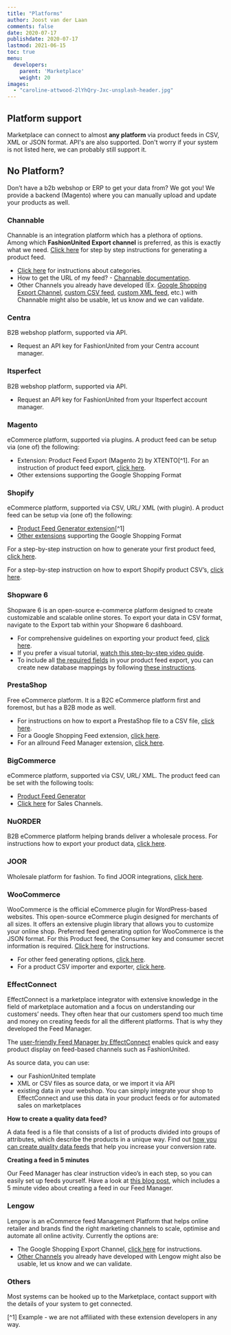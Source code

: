 ```yaml
---
title: "Platforms"
author: Joost van der Laan
comments: false
date: 2020-07-17
publishdate: 2020-07-17
lastmod: 2021-06-15
toc: true
menu:
  developers:
    parent: 'Marketplace'
    weight: 20
images:
  - "caroline-attwood-2lYhQry-Jxc-unsplash-header.jpg"
---
```


## Platform support

Marketplace can connect to almost **any platform** via product feeds in CSV, XML
or JSON format. API's are also supported. Don't worry if your system is not
listed here, we can probably still support it.

## No Platform?

Don’t have a b2b webshop or ERP to get your data from? We got you! We provide a
backend (Magento) where you can manually upload and update your products as
well.

### Channable

Channable is an integration platform which has a plethora of options. Among
which **FashionUnited Export channel** is preferred, as this is exactly what we
need.
[Click here](https://player.vimeo.com/video/735432939?h=8044b9fc2e&badge=0&autopause=0&player_id=0&app_id=58479)
for step by step instructions for generating a product feed.

- [Click here](https://helpcenter.channable.com/hc/nl/articles/360011189739) for
  instructions about categories.
- How to get the URL of my feed? -
  [Channable documentation](https://helpcenter.channable.com/hc/nl/articles/360011077239-Hoe-kom-ik-aan-de-URL-van-het-feed-bestand-).
- Other Channels you already have developed (Ex.
  [Google Shopping Export Channel](https://helpcenter.channable.com/hc/nl/articles/360011027999-Een-nieuwe-feed-toevoegen),
  [custom CSV feed](https://helpcenter.channable.com/hc/nl/articles/360010964840-Een-Custom-CSV-feed-opzetten),
  [custom XML feed](https://helpcenter.channable.com/hc/nl/articles/360011084719-Een-Custom-XML-feed-opzetten),
  etc.) with Channable might also be usable, let us know and we can validate.

### Centra

B2B webshop platform, supported via API.

- Request an API key for FashionUnited from your Centra account manager.

### Itsperfect

B2B webshop platform, supported via API.

- Request an API key for FashionUnited from your Itsperfect account manager.

### Magento

eCommerce platform, supported via plugins. A product feed can be setup via (one
of) the following:

- Extension: Product Feed Export (Magento 2) by XTENTO[^1]. For an instruction
  of product feed export,
  [click here](https://www.xtento.com/magento-extensions/magento-product-feed-export-module.html).
- Other extensions supporting the Google Shopping Format

### Shopify

eCommerce platform, supported via CSV, URL/ XML (with plugin). A product feed
can be setup via (one of) the following:

- [Product Feed Generator extension](https://apps.shopify.com/product-feeds-generator?surface_detail=marketing-product-feeds&surface_inter_position=1&surface_intra_position=22&surface_type=category)[^1]
- [Other extensions](https://apps.shopify.com/browse/marketing-product-feeds)
  supporting the Google Shopping Format

For a step-by-step instruction on how to generate your first product feed,
[click here](https://www.exportfeed.com/documentation/rapid-cart-shopify-generate-first-feed-2/).

For a step-by-step instruction on how to export Shopify product CSV’s,
[click here](https://help.shopify.com/en/manual/products/import-export/export-products%23export-your-products).

### Shopware 6

Shopware 6 is an open-source e-commerce platform designed to create customizable and scalable online stores. To export your data in CSV format, navigate to the Export tab within your Shopware 6 dashboard.

-   For comprehensive guidelines on exporting your product feed, [click here](https://docs.shopware.com/en/shopware-en/settings/importexport?category=shopware-6-en/settings/shop#export).
-   If you prefer a visual tutorial, [watch this step-by-step video guide](https://youtu.be/rQKIgxSemHM?si=ZaXtF8TTayd4gTom&t=446).
-   To include all [the required fields](https://developer.fashionunited.com/docs/marketplace/getting-started#fields) in your product feed export, you can create new database mappings by following [these instructions](https://docs.shopware.com/en/shopware-en/settings/importexport?category=shopware-6-en/settings/shop#mappings).

### PrestaShop

Free eCommerce platform. It is a B2C eCommerce platform first and foremost, but
has a B2B mode as well.

- For instructions on how to export a PrestaShop file to a CSV file,
  [click here](https://zemez.io/prestashop/support/how-to/prestashop-1-6-x-how-to-exportimport-data-in-csv-files/).
- For a Google Shopping Feed extension,
  [click here](https://addons.prestashop.com/en/price-comparison/45244-google-merchant-center-google-shopping-feed-pro.html).
- For an allround Feed Manager extension,
  [click here](https://addons.prestashop.com/en/sea-paid-advertising-affiliation-platforms/32728-feed-manager-pro-product-feeds-for-all-platforms.html).

### BigCommerce

eCommerce platform, supported via CSV, URL/ XML. The product feed can be set
with the following tools:

- [Product Feed Generator](https://www.bigcommerce.com/apps/product-feed-generator/)
- [Click here](https://www.bigcommerce.com/apps/sales-channels/?search=feed) for
  Sales Channels.

### NuORDER

B2B eCommerce platform helping brands deliver a wholesale process. For
instructions how to export your product data,
[click here](https://helpdesk.nuorder.com/hc/en-us/articles/360050365752-Exporting-Your-Product-Data).

### JOOR

Wholesale platform for fashion. To find JOOR integrations,
[click here](https://joorhelpcenter.force.com/customer/s/topic/0TO460000004HiQGAU/integrations?language=en_US).

### WooCommerce

WooCommerce is the official eCommerce plugin for WordPress-based websites. This
open-source eCommerce plugin designed for merchants of all sizes. It offers an
extensive plugin library that allows you to customize your online shop.
Preferred feed generating option for WooCommerce is the JSON format. For this
Product feed, the Consumer key and consumer secret information is required.
[Click here](https://woocommerce.com/document/woocommerce-rest-api/) for
instructions.

- For other feed generating options,
  [click here](https://docs.woocommerce.com/document/google-product-feed-feed-generation-options/).
- For a product CSV importer and exporter,
  [click here](https://docs.woocommerce.com/document/product-csv-importer-exporter/).

### EffectConnect

EffectConnect is a marketplace integrator with extensive knowledge in the field
of marketplace automation and a focus on understanding our customers’ needs.
They often hear that our customers spend too much time and money on creating
feeds for all the different platforms. That is why they developed the Feed
Manager.

The
[user-friendly Feed Manager by EffectConnect](https://www.effectconnect.com/nl/feed-manager-effectconnect)
enables quick and easy product display on feed-based channels such as
FashionUnited.

As source data, you can use:

- our FashionUnited template
- XML or CSV files as source data, or we import it via API
- existing data in your webshop. You can simply integrate your shop to
  EffectConnect and use this data in your product feeds or for automated sales
  on marketplaces

**How to create a quality data feed?**

A data feed is a file that consists of a list of products divided into groups of
attributes, which describe the products in a unique way. Find out
[how you can create quality data feeds](https://blog.effectconnect.com/nl/hoe-maak-je-een-goede-datafeed)
that help you increase your conversion rate.

**Creating a feed in 5 minutes**

Our Feed Manager has clear instruction video’s in each step, so you can easily
set up feeds yourself. Have a look at
[this blog post](https://blog.effectconnect.com/nl/waarom-feed-manager-effectconnect),
which includes a 5 minute video about creating a feed in our Feed Manager.

### Lengow

Lengow is an eCommerce feed Management Platform that helps online retailer and
brands find the right marketing channels to scale, optimise and automate all
online activity. Currently the options are:

- The Google Shopping Export Channel,
  [click here](https://www.lengow.com/get-to-know-more/how-to-create-a-google-shopping-feed/)
  for instructions.
- [Other Channels](https://www.lengow.com/get-to-know-more/how-to-create-a-flow-of-product-data-for-marketplaces/)
  you already have developed with Lengow might also be usable, let us know and
  we can validate.

### Others

Most systems can be hooked up to the Marketplace, contact support with the
details of your system to get connected.

[^1] Example - we are not affiliated with these extension developers in any way.
